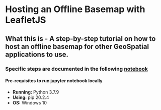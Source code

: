 # Hosting an Offline Basemap with LeafletJS
## What this is - A step-by-step tutorial on how to host an offline basemap for other GeoSpatial applications to use.
### Specific steps are documented in the following [notebook](https://github.com/incubated-geek-cc/leafletJS-offline-basemap/blob/master/Hosting_Local_Basemap.ipynb)

#### Pre-requisites to run jupyter notebook locally
* **Running:** Python 3.7.9
* **Using:** pip 20.2.4
* **OS:** Windows 10
